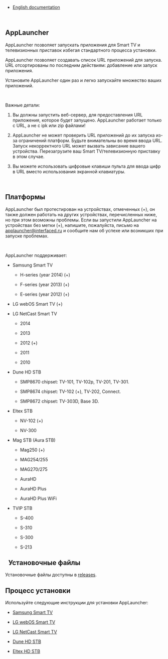 -   [English documentation](README.md)

 

AppLauncher
-----------

AppLauncher позволяет запускать приложения для Smart TV и телевизионных
приставок избегая стандартного процесса установки.

AppLauncher позволяет создавать список URL приложений для запуска. URL
отсортированы по последним действиям: добавление или запуск приложения.

Установите AppLauncher один раз и легко запускайте множество ваших приложений.

 

Важные детали:

1.  Вы должны запустить веб-сервер, для предоставления URL приложения, которое
    будет запущено. AppLauncher работает только с URL, а не с ipk или zip
    файлами!

2.  AppLauncher не может проверить URL приложений до их запуска из-за
    ограничений платформ. Будьте внимательны во время ввода URL. Запуск
    некорректного URL может вызвать зависание вашего устройства. Перезагрузите
    ваш Smart TV/телевизионную приставку в этом случае.

3.  Вы можете использовать цифровые клавиши пульта для ввода цифр в URL вместо
    использования экранной клавиатуры.

 

Платформы
---------

AppLauncher был протестирован на устройствах, отмеченных (+), он также должен
работать на других устройствах, перечисленных ниже, но при этом возможны
проблемы. Если вы запустили AppLauncher на устройствах без метки (+), напишите,
пожалуйста, письмо на [applauncher@interfaced.ru](mailto:applauncher@interfaced.ru) и сообщите нам об успехе
или возникших при запуске проблемах.

 

AppLauncher поддерживает:

-   Samsung Smart TV

    -   H-series (year 2014) (+)

    -   F-series (year 2013) (+)

    -   E-series (year 2012) (+)

-   LG webOS Smart TV (+)

-   LG NetCast Smart TV

    -   2014

    -   2013

    -   2012 (+)

    -   2011

    -   2010

-   Dune HD STB

    -   SMP8670 chipset: TV-101, TV-102p, TV-201, TV-301.

    -   SMP8674 chipset: TV-102 (+), TV-202, Connect.

    -   SMP8672 chipset: TV-303D, Base 3D.

-   Eltex STB

    -   NV-102 (+)

    -   NV-300

-   Mag STB (Aura STB)

    -   Mag250 (+)

    -   MAG254/255

    -   MAG270/275

    -   AuraHD

    -   AuraHD Plus

    -   AuraHD Plus WiFi

-   TVIP STB

    -   S-400

    -   S-310

    -   S-300

    -   S-213

 
Установочные файлы
------------------

Установочные файлы доступны в [releases](https://github.com/ifaced/app-launcher/releases).

Процесс установки
-----------------

Используйте следующие инструкции для установки AppLauncher:

-   [Samsung Smart TV](docs/samsung-rus.md)

-   [LG webOS Smart TV](docs/lg-webos-rus.md)

-   [LG NetCast Smart TV](docs/lg-netcast-rus.md)

-   [Dune HD STB](docs/dune-rus.md)

-   [Eltex HD STB](docs/eltex-rus.md)
